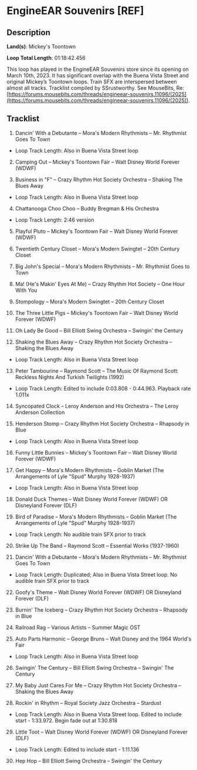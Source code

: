 # EngineEAR Souvenirs [REF]

## Description

**Land(s)**: Mickey's Toontown

**Loop Total Length**: 01:18:42.456

This loop has played in the EngineEAR Souvenirs store since its opening on March 10th, 2023. It has significant overlap with the Buena Vista Street and original Mickey’s Toontown loops. Train SFX are interspersed between almost all tracks. Tracklist compiled by SSrustworthy. See MouseBits, Re: [https://forums.mousebits.com/threads/engineear-souvenirs.11096/(2025](https://forums.mousebits.com/threads/engineear-souvenirs.11096/(2025)).

## Tracklist

1. Dancin' With a Debutante – Mora's Modern
  Rhythmists – Mr. Rhythmist Goes To Town
- Loop Track Length: Also in Buena Vista Street loop

2. Camping Out – Mickey's Toontown Fair – Walt Disney World Forever (WDWF)


3. Business in "F" – Crazy Rhythm Hot Society Orchestra – Shaking The Blues Away
- Loop Track Length: Also in Buena Vista Street loop

4. Chattanooga Choo Choo – Buddy Bregman & His Orchestra
- Loop Track Length: 2:46 version

5. Playful Pluto – Mickey's Toontown Fair – Walt Disney World Forever (WDWF)


6. Twentieth Century Closet – Mora's Modern Swingtet – 20th Century Closet


7. Big John's Special – Mora's Modern Rhythmists – Mr. Rhythmist Goes to Town


8. Ma! (He's Makin' Eyes At Me) – Crazy Rhythm Hot Society – One Hour With You


9. Stompology – Mora's Modern Swingtet – 20th Century Closet


10. The Three Little Pigs – Mickey's Toontown Fair – Walt Disney World Forever (WDWF)


11. Oh Lady Be Good – Bill Elliott Swing Orchestra – Swingin' the Century


12. Shaking the Blues Away – Crazy Rhythm Hot Society Orchestra – Shaking the Blues Away
- Loop Track Length: Also in Buena Vista Street loop

13. Peter Tambourine – Raymond Scott – The Music Of Raymond Scott: Reckless Nights And Turkish Twilights (1992)
- Loop Track Length: Edited to include 0:03.808 - 0:44.963. Playback rate 1.011x

14. Syncopated Clock – Leroy Anderson and His Orchestra – The Leroy Anderson Collection


15. Henderson Stomp – Crazy Rhythm Hot Society Orchestra – Rhapsody in Blue
- Loop Track Length: Also in Buena Vista Street loop

16. Funny Little Bunnies – Mickey's Toontown Fair – Walt Disney World Forever (WDWF)


17. Get Happy – Mora's Modern Rhythmists – Goblin Market (The Arrangements of Lyle "Spud" Murphy 1928-1937)
- Loop Track Length: Also in Buena Vista Street loop

18. Donald Duck Themes – Walt Disney World Forever (WDWF) OR Disneyland Forever (DLF)


19. Bird of Paradise – Mora's Modern Rhythmists – Goblin Market (The Arrangements of Lyle "Spud" Murphy 1928-1937)
- Loop Track Length: No audible train SFX prior to track

20. Strike Up The Band – Raymond Scott – Essential Works (1937-1960)


21. Dancin' With a Debutante – Mora's Modern Rhythmists – Mr. Rhythmist Goes To Town
- Loop Track Length: Duplicated; Also in Buena Vista Street loop. No audible train SFX prior to track

22. Goofy's Theme – Walt Disney World Forever (WDWF) OR Disneyland Forever (DLF)


23. Burnin' The Iceberg – Crazy Rhythm Hot Society Orchestra – Rhapsody in Blue


24. Railroad Rag – Various Artists – Summer Magic OST


25. Auto Parts Harmonic – George Bruns – Walt Disney and the 1964 World's Fair
- Loop Track Length: Also in Buena Vista Street loop

26. Swingin' The Century – Bill Elliott Swing Orchestra – Swingin' The Century


27. My Baby Just Cares For Me – Crazy Rhythm Hot Society Orchestra – Shaking the Blues Away


28. Rockin' in Rhythm – Royal Society Jazz Orchestra – Stardust
- Loop Track Length: Also in Buena Vista Street loop. Edited to include start - 1:33.972. Begin fade out at 1:30.818

29. Little Toot – Walt Disney World Forever (WDWF) OR Disneyland Forever (DLF)
- Loop Track Length: Edited to include start - 1:11.136

30. Hep Hop – Bill Elliott Swing Orchestra – Swingin' the Century

